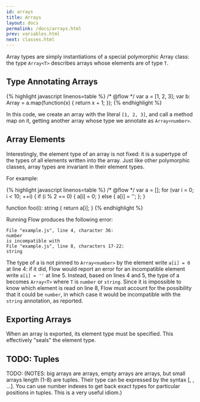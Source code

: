 ```yaml
---
id: arrays
title: Arrays
layout: docs
permalink: /docs/arrays.html
prev: variables.html
next: classes.html
---
```


Array types are simply instantiations of a special polymorphic Array class:
the type `Array<T>` describes arrays whose elements are of type `T`.

## Type Annotating Arrays

{% highlight javascript linenos=table %}
/* @flow */
var a = [1, 2, 3];
var b: Array<number> = a.map(function(x) { return x + 1; });
{% endhighlight %}

In this code, we create an array with the literal `[1, 2, 3]`, and call a method map on it, getting another array whose type we annotate as `Array<number>`.

## Array Elements

Interestingly, the element type of an array is not fixed: it is a supertype of
the types of all elements written into the array. Just like other polymorphic
classes, array types are invariant in their element types.

For example:

{% highlight javascript linenos=table %}
/* @flow */
var a = [];
for (var i = 0; i < 10; ++i) {
  if (i % 2 == 0) {
    a[i] = 0;
  } else {
    a[i] = '';
  };
}

function foo(i): string { return a[i]; }
{% endhighlight %}

Running Flow produces the following error:

```bbcode
File "example.js", line 4, character 36:
number
is incompatible with
File "example.js", line 8, characters 17-22:
string
```

The type of a is not pinned to `Array<number>` by the element write `a[i] = 0`
at line 4: if it did, Flow would report an error for an incompatible element
write `a[i] = ''` at line 5. Instead, based on lines 4 and 5, the type of a
becomes `Array<T>` where `T` is `number` or `string`. Since it is impossible
to know which element is read on line 8, Flow must account for the possibility
that it could be `number`, in which case it would be incompatible with the
`string` annotation, as reported.

## Exporting Arrays

When an array is exported, its element type must be specified. This effectively "seals" the element type.

## TODO: Tuples

TODO: (NOTES: big arrays are arrays, empty arrays are arrays, but small arrays length (1-8) are tuples. Their type can be expressed by the syntax [<type1>, <type2>, ...]. You can use number indexes to get back exact types for particular positions in tuples. This is a very useful idiom.)
